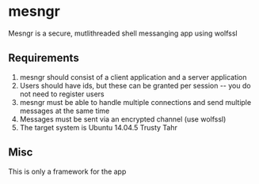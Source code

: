 # mesngr
Mesngr is a secure, mutlithreaded shell messanging app using wolfssl

## Requirements
1. mesngr should consist of a client application and a server application
2. Users should have ids, but these can be granted per session -- you do not need to register users
3. mesngr must be able to handle multiple connections and send multiple messages at the same time
4. Messages must be sent via an encrypted channel (use wolfssl)
5. The target system is Ubuntu 14.04.5 Trusty Tahr

## Misc
This is only a framework for the app
